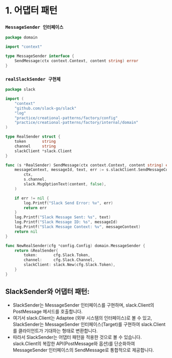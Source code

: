 # 1. 어댑터 패턴

### `MessageSender 인터페이스`
```go
package domain

import "context"

type MessageSender interface {
	SendMessage(ctx context.Context, content string) error
}

```

### `realSlackSender 구현체`
```go
package slack

import (
	"context"
	"github.com/slack-go/slack"
	"log"
	"practice/creational-patterns/factory/config"
	"practice/creational-patterns/factory/internal/domain"
)

type RealSender struct {
	token       string
	channel     string
	slackClient *slack.Client
}

func (s *RealSender) SendMessage(ctx context.Context, content string) error {
	messageContext, messageId, text, err := s.slackClient.SendMessageContext(
		ctx,
		s.channel,
		slack.MsgOptionText(content, false),
	)

	if err != nil {
		log.Printf("Slack Send Error: %v", err)
		return err
	}
	log.Printf("Slack Message Sent: %s", text)
	log.Printf("Slack Message ID: %s", messageId)
	log.Printf("Slack Message Context: %v", messageContext)
	return nil
}

func NewRealSender(cfg *config.Config) domain.MessageSender {
	return &RealSender{
		token:       cfg.Slack.Token,
		channel:     cfg.Slack.Channel,
		slackClient: slack.New(cfg.Slack.Token),
	}
}
```


## SlackSender와 어댑터 패턴:
- SlackSender는 MessageSender 인터페이스를 구현하며, slack.Client의 PostMessage 메서드를 호출합니다.
- 여기서 slack.Client는 Adaptee (외부 시스템의 인터페이스)로 볼 수 있고, SlackSender는 MessageSender 인터페이스(Target)를 구현하여 slack.Client를 클라이언트가 기대하는 형태로 변환합니다.
- 따라서 SlackSender는 어댑터 패턴을 적용한 것으로 볼 수 있습니다. slack.Client의 복잡한 API(PostMessage와 옵션)를 단순화하여 MessageSender 인터페이스의 SendMessage로 통합적으로 제공합니다.